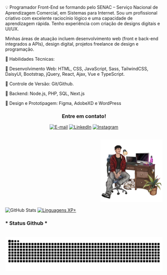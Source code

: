  💡 Programador Front-End se formando pelo SENAC – Serviço Nacional de Aprendizagem Comercial, em Sistemas para Internet. Sou um profissional criativo com excelente raciocínio lógico e uma capacidade de aprendizagem rápida. Tenho experiência com criação de designs digitais e UI/UX.

 Minhas áreas de atuação incluem desenvolvimento web (front e back-end integrados a APIs), design digital, projetos freelance de design e programação.

🌟 Habilidades Técnicas:

🌟 Desenvolvimento Web: HTML, CSS, JavaScript, Sass, TailwindCSS, DaisyUI, Bootstrap, jQuery, React, Ajax, Vue e TypeScript.

🌟 Controle de Versão: Git/Github.

🌟 Backend: Node.js, PHP, SQL, Next.js

🌟 Design e Prototipagem: Figma, AdobeXD e WordPress

<div align="center">

<h3 align="center">Entre em contato!</h3>

[![E-mail](https://img.shields.io/badge/-Email-000?style=for-the-badge&logo=microsoft-outlook&logoColor=FF00F6&color:FFF)](mailto:vitorcgmss@outlook.com)
[![LinkedIn](https://img.shields.io/badge/-LinkedIn-000?style=for-the-badge&logo=linkedin&logoColor=FF00F6&color:FFF)](https://www.linkedin.com/in/vitorcgms/)
[![Instagram](https://img.shields.io/badge/-Instagram-000?style=for-the-badge&logo=instagram&logoColor=FF00F6&color:FFF)](https://www.instagram.com/vittxw/)
</div>


<br>
<div align="right">
<img align="center" alt="" height="200px" src="/src/foto.png">
</div>
<br>

<div style="text-align: left;" align="left">
  <img src="https://github-readme-stats-git-masterrstaa-rickstaa.vercel.app/api?username=vitorcgo&hide_title=true&show_icons=true&include_all_commits=false&count_private=true&line_height=25&hide=issues&bg_color=000&title_color=FF0000&text_color=FFF&border_radius=3&border_color=36123c&icon_color=FF0000&theme=jolly" alt="GitHub Stats">

  <a href="https://github.com/vitorcgo/github-readme-stats">
    <img src="https://github-readme-stats-git-masterrstaa-rickstaa.vercel.app/api/top-langs/?username=vitorcgo&line_height=10&card_width=290&layout=compact&hide_title=false&count_private=true&langs_count=4&show_icons=true&title_color=FF00F6&hide=html,scss,less&bg_color=000&text_color=FF0000&border_radius=3&border_color=561760&count_private=true" alt="Linguagens XP+">
  </a>
    <h3>* Status Github *</h3>
</div>

<br>



<picture align="center">
  <source media="(prefers-color-scheme: dark)" srcset="https://raw.githubusercontent.com/vitorcgo/vitorcgo/output/github-contribution-grid-snake-dark.svg">
  <source media="(prefers-color-scheme: light)" srcset="https://raw.githubusercontent.com/vitorcgo/vitorcgo/output/github-contribution-grid-snake-dark.svg">
  <img align="center" alt="github contribution grid snake animation" src="https://raw.githubusercontent.com/vitorcgo/vitorcgo/output/github-contribution-grid-snake.svg">
</picture>